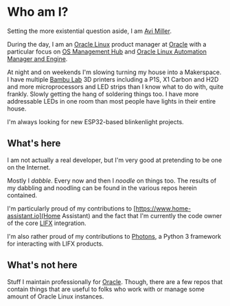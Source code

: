<!-- markdownlint-disable MD026 -->
# Who am I?

Setting the more existential question aside, I am [Avi Miller](https://omg.dje.li).

During the day, I am an [Oracle Linux](https://www.oracle.com/linux/) product manager at [Oracle](https://www.oracle.com) with a particular focus on [OS Management Hub](https://www.oracle.com/cloud/compute/os-management/) and [Oracle Linux Automation Manager and Engine](https://docs.oracle.com/en/operating-systems/oracle-linux-automation-manager/).

At night and on weekends I'm slowing turning my house into a Makerspace. I have multiple [Bambu Lab](https://github.com/bambulab/) 3D printers including a P1S, X1 Carbon and H2D and more microprocessors and LED strips than I know what to do with, quite frankly. Slowly getting the hang of soldering things too. I have more addressable LEDs in one room than most people have lights in their entire house.

I'm always looking for new ESP32-based blinkenlight projects.

## What's here

I am not actually a real developer, but I'm very good at pretending to be one on the Internet.

Mostly I _dabble_. Every now and then I _noodle_ on things too. The results of my dabbling and noodling can be found in the various repos herein contained.

I'm particularly proud of my contributions to [https://www.home-assistant.io](Home Assistant) and the fact that I'm currently the code owner of the core [LIFX](https://www.lifx.com.au) integration.

I'm also rather proud of my contributions to [Photons](https://github.com/delfick/photons), a Python 3 framework for interacting with LIFX products.

## What's not here

Stuff I maintain professionally for [Oracle](https://opensource.oracle.com). Though, there are a few repos that contain things that are useful to folks who work with or manage some amount of Oracle Linux instances.
